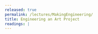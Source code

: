 ```yaml
---
released: true
permalink: /lectures/MakingEngineering/
title: Engineering an Art Project
readings: |
---
```




